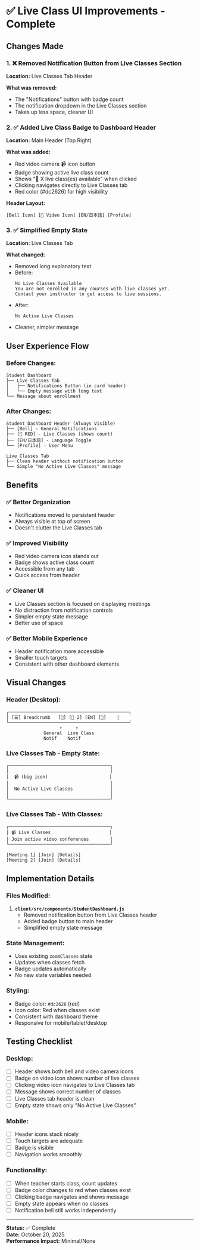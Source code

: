 # ✅ Live Class UI Improvements - Complete

## Changes Made

### 1. ❌ Removed Notification Button from Live Classes Section
**Location:** Live Classes Tab Header

**What was removed:**
- The "Notifications" button with badge count
- The notification dropdown in the Live Classes section
- Takes up less space, cleaner UI

### 2. ✅ Added Live Class Badge to Dashboard Header
**Location:** Main Header (Top Right)

**What was added:**
- Red video camera 📹 icon button
- Badge showing active live class count
- Shows "🎥 X live class(es) available" when clicked
- Clicking navigates directly to Live Classes tab
- Red color (#dc2626) for high visibility

**Header Layout:**
```
[Bell Icon] [🎥 Video Icon] [EN/日本語] [Profile]
```

### 3. ✅ Simplified Empty State
**Location:** Live Classes Tab

**What changed:**
- Removed long explanatory text
- Before:
  ```
  No Live Classes Available
  You are not enrolled in any courses with live classes yet.
  Contact your instructor to get access to live sessions.
  ```
- After:
  ```
  No Active Live Classes
  ```
- Cleaner, simpler message

## User Experience Flow

### Before Changes:
```
Student Dashboard
├── Live Classes Tab
│   ├── Notifications Button (in card header)
│   └── Empty message with long text
└── Message about enrollment
```

### After Changes:
```
Student Dashboard Header (Always Visible)
├── [Bell] - General Notifications
├── [🎥 RED] - Live Classes (shows count)
├── [EN/日本語] - Language Toggle
└── [Profile] - User Menu

Live Classes Tab
├── Clean header without notification button
└── Simple "No Active Live Classes" message
```

## Benefits

### ✅ Better Organization
- Notifications moved to persistent header
- Always visible at top of screen
- Doesn't clutter the Live Classes tab

### ✅ Improved Visibility
- Red video camera icon stands out
- Badge shows active class count
- Accessible from any tab
- Quick access from header

### ✅ Cleaner UI
- Live Classes section is focused on displaying meetings
- No distraction from notification controls
- Simpler empty state message
- Better use of space

### ✅ Better Mobile Experience
- Header notification more accessible
- Smaller touch targets
- Consistent with other dashboard elements

## Visual Changes

### Header (Desktop):
```
┌─────────────────────────────────────────────┐
│ [☰] Breadcrumb   [🔔] [🎥 2] [EN] [👤]    │
└─────────────────────────────────────────────┘
                    ↑     ↑
              General  Live Class
              Notif    Notif
```

### Live Classes Tab - Empty State:
```
┌──────────────────────────────────────┐
│                                      │
│  📹 (big icon)                       │
│                                      │
│  No Active Live Classes              │
│                                      │
└──────────────────────────────────────┘
```

### Live Classes Tab - With Classes:
```
┌──────────────────────────────────────┐
│ 📹 Live Classes                      │
│ Join active video conferences        │
└──────────────────────────────────────┘

[Meeting 1] [Join] [Details]
[Meeting 2] [Join] [Details]
```

## Implementation Details

### Files Modified:
1. **`client/src/components/StudentDashboard.js`**
   - Removed notification button from Live Classes header
   - Added badge button to main header
   - Simplified empty state message

### State Management:
- Uses existing `zoomClasses` state
- Updates when classes fetch
- Badge updates automatically
- No new state variables needed

### Styling:
- Badge color: `#dc2626` (red)
- Icon color: Red when classes exist
- Consistent with dashboard theme
- Responsive for mobile/tablet/desktop

## Testing Checklist

### Desktop:
- [ ] Header shows both bell and video camera icons
- [ ] Badge on video icon shows number of live classes
- [ ] Clicking video icon navigates to Live Classes tab
- [ ] Message shows correct number of classes
- [ ] Live Classes tab header is clean
- [ ] Empty state shows only "No Active Live Classes"

### Mobile:
- [ ] Header icons stack nicely
- [ ] Touch targets are adequate
- [ ] Badge is visible
- [ ] Navigation works smoothly

### Functionality:
- [ ] When teacher starts class, count updates
- [ ] Badge color changes to red when classes exist
- [ ] Clicking badge navigates and shows message
- [ ] Empty state appears when no classes
- [ ] Notification bell still works independently

---

**Status:** ✅ Complete  
**Date:** October 20, 2025  
**Performance Impact:** Minimal/None
